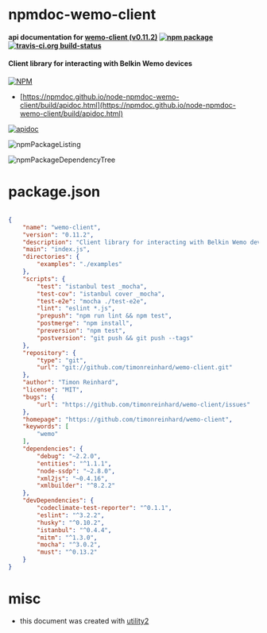 # npmdoc-wemo-client

#### api documentation for  [wemo-client (v0.11.2)](https://github.com/timonreinhard/wemo-client)  [![npm package](https://img.shields.io/npm/v/npmdoc-wemo-client.svg?style=flat-square)](https://www.npmjs.org/package/npmdoc-wemo-client) [![travis-ci.org build-status](https://api.travis-ci.org/npmdoc/node-npmdoc-wemo-client.svg)](https://travis-ci.org/npmdoc/node-npmdoc-wemo-client)

#### Client library for interacting with Belkin Wemo devices

[![NPM](https://nodei.co/npm/wemo-client.png?downloads=true&downloadRank=true&stars=true)](https://www.npmjs.com/package/wemo-client)

- [https://npmdoc.github.io/node-npmdoc-wemo-client/build/apidoc.html](https://npmdoc.github.io/node-npmdoc-wemo-client/build/apidoc.html)

[![apidoc](https://npmdoc.github.io/node-npmdoc-wemo-client/build/screenCapture.buildCi.browser.%252Ftmp%252Fbuild%252Fapidoc.html.png)](https://npmdoc.github.io/node-npmdoc-wemo-client/build/apidoc.html)

![npmPackageListing](https://npmdoc.github.io/node-npmdoc-wemo-client/build/screenCapture.npmPackageListing.svg)

![npmPackageDependencyTree](https://npmdoc.github.io/node-npmdoc-wemo-client/build/screenCapture.npmPackageDependencyTree.svg)



# package.json

```json

{
    "name": "wemo-client",
    "version": "0.11.2",
    "description": "Client library for interacting with Belkin Wemo devices",
    "main": "index.js",
    "directories": {
        "examples": "./examples"
    },
    "scripts": {
        "test": "istanbul test _mocha",
        "test-cov": "istanbul cover _mocha",
        "test-e2e": "mocha ./test-e2e",
        "lint": "eslint *.js",
        "prepush": "npm run lint && npm test",
        "postmerge": "npm install",
        "preversion": "npm test",
        "postversion": "git push && git push --tags"
    },
    "repository": {
        "type": "git",
        "url": "git://github.com/timonreinhard/wemo-client.git"
    },
    "author": "Timon Reinhard",
    "license": "MIT",
    "bugs": {
        "url": "https://github.com/timonreinhard/wemo-client/issues"
    },
    "homepage": "https://github.com/timonreinhard/wemo-client",
    "keywords": [
        "wemo"
    ],
    "dependencies": {
        "debug": "~2.2.0",
        "entities": "^1.1.1",
        "node-ssdp": "~2.8.0",
        "xml2js": "~0.4.16",
        "xmlbuilder": "^8.2.2"
    },
    "devDependencies": {
        "codeclimate-test-reporter": "^0.1.1",
        "eslint": "^3.2.2",
        "husky": "^0.10.2",
        "istanbul": "^0.4.4",
        "mitm": "^1.3.0",
        "mocha": "^3.0.2",
        "must": "^0.13.2"
    }
}
```



# misc
- this document was created with [utility2](https://github.com/kaizhu256/node-utility2)
